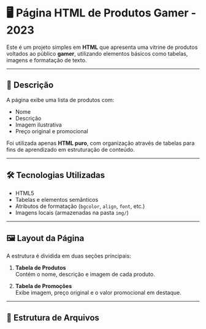 # 🖥️ Página HTML de Produtos Gamer - 2023

Este é um projeto simples em **HTML** que apresenta uma vitrine de produtos voltados ao público **gamer**, utilizando elementos básicos como tabelas, imagens e formatação de texto.

---

## 📄 Descrição

A página exibe uma lista de produtos com:

- Nome
- Descrição
- Imagem ilustrativa
- Preço original e promocional

Foi utilizada apenas **HTML puro**, com organização através de tabelas para fins de aprendizado em estruturação de conteúdo.

---

## 🛠️ Tecnologias Utilizadas

- HTML5
- Tabelas e elementos semânticos
- Atributos de formatação (`bgcolor`, `align`, `font`, etc.)
- Imagens locais (armazenadas na pasta `img/`)

---

## 🖼️ Layout da Página

A estrutura é dividida em duas seções principais:

1. **Tabela de Produtos**  
   Contém o nome, descrição e imagem de cada produto.

2. **Tabela de Promoções**  
   Exibe imagem, preço original e o valor promocional em destaque.

---

## 📁 Estrutura de Arquivos
